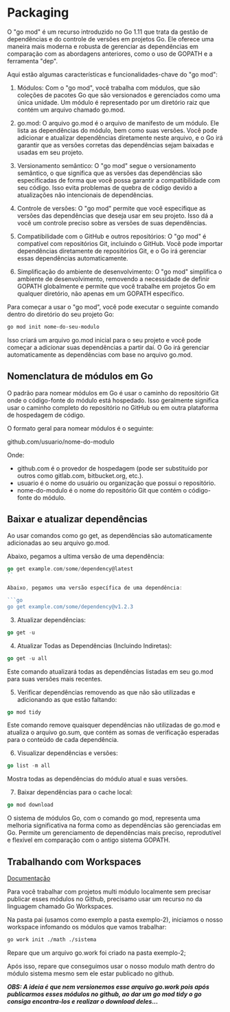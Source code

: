 # Packaging

O "go mod" é um recurso introduzido no Go 1.11 que trata da gestão de dependências e do controle de versões em projetos Go. Ele oferece uma maneira mais moderna e robusta de gerenciar as dependências em comparação com as abordagens anteriores, como o uso de GOPATH e a ferramenta "dep".

Aqui estão algumas características e funcionalidades-chave do "go mod":

1.  Módulos: Com o "go mod", você trabalha com módulos, que são coleções de pacotes Go que são versionados e gerenciados como uma única unidade. Um módulo é representado por um diretório raiz que contém um arquivo chamado go.mod.

2. go.mod: O arquivo go.mod é o arquivo de manifesto de um módulo. Ele lista as dependências do módulo, bem como suas versões. Você pode adicionar e atualizar dependências diretamente neste arquivo, e o Go irá garantir que as versões corretas das dependências sejam baixadas e usadas em seu projeto.

3. Versionamento semântico: O "go mod" segue o versionamento semântico, o que significa que as versões das dependências são especificadas de forma que você possa garantir a compatibilidade com seu código. Isso evita problemas de quebra de código devido a atualizações não intencionais de dependências.

4. Controle de versões: O "go mod" permite que você especifique as versões das dependências que deseja usar em seu projeto. Isso dá a você um controle preciso sobre as versões de suas dependências.

5. Compatibilidade com o GitHub e outros repositórios: O "go mod" é compatível com repositórios Git, incluindo o GitHub. Você pode importar dependências diretamente de repositórios Git, e o Go irá gerenciar essas dependências automaticamente.

6. Simplificação do ambiente de desenvolvimento: O "go mod" simplifica o ambiente de desenvolvimento, removendo a necessidade de definir GOPATH globalmente e permite que você trabalhe em projetos Go em qualquer diretório, não apenas em um GOPATH específico.

Para começar a usar o "go mod", você pode executar o seguinte comando dentro do diretório do seu projeto Go:

```bash 
go mod init nome-do-seu-modulo
```

Isso criará um arquivo go.mod inicial para o seu projeto e você pode começar a adicionar suas dependências a partir daí. O Go irá gerenciar automaticamente as dependências com base no arquivo go.mod.

## Nomenclatura de módulos em Go

O padrão para nomear módulos em Go é usar o caminho do repositório Git onde o código-fonte do módulo está hospedado. Isso geralmente significa usar o caminho completo do repositório no GitHub ou em outra plataforma de hospedagem de código.

O formato geral para nomear módulos é o seguinte:

github.com/usuario/nome-do-modulo

Onde:

- github.com é o provedor de hospedagem (pode ser substituído por outros como gitlab.com, bitbucket.org, etc.).
- usuario é o nome do usuário ou organização que possui o repositório.
- nome-do-modulo é o nome do repositório Git que contém o código-fonte do módulo.

## Baixar e atualizar dependências

Ao usar comandos como go get, as dependências são automaticamente adicionadas ao seu arquivo go.mod.

Abaixo, pegamos a ultima versão de uma dependência:

```go
go get example.com/some/dependency@latest
``

Abaixo, pegamos uma versão específica de uma dependência:

```go
go get example.com/some/dependency@v1.2.3
```

3. Atualizar dependências:

```go
go get -u
```

4. Atualizar Todas as Dependências (Incluindo Indiretas):

```go
go get -u all
```

Este comando atualizará todas as dependências listadas em seu go.mod para suas versões mais recentes.

5. Verificar dependências removendo as que não são utilizadas e adicionando as que estão faltando:

```go
go mod tidy
```

Este comando remove quaisquer dependências não utilizadas de go.mod e atualiza o arquivo go.sum, que contém as somas de verificação esperadas para o conteúdo de cada dependência.

6. Visualizar dependências e versões:

```go
go list -m all
```

Mostra todas as dependências do módulo atual e suas versões.

7. Baixar dependências para o cache local:

```go
go mod download
```
O sistema de módulos Go, com o comando go mod, representa uma melhoria significativa na forma como as dependências são gerenciadas em Go. Permite um gerenciamento de dependências mais preciso, reprodutível e flexível em comparação com o antigo sistema GOPATH.

## Trabalhando com Workspaces 

[Documentação](https://go.dev/doc/tutorial/workspaces)

Para você trabalhar com projetos multi módulo localmente sem precisar publicar esses módulos no Github, precisamo usar um recurso no da linguagem chamado Go Workspaces.

Na pasta pai (usamos como exemplo a pasta exemplo-2), iniciamos o nosso workspace infomando os módulos que vamos trabalhar:

```bash
go work init ./math ./sistema
```

Repare que um arquivo go.work foi criado na pasta exemplo-2;

Após isso, repare que conseguimos usar o nosso modulo math dentro do módulo sistema mesmo sem ele estar publicado no github.

***OBS: A ideia é que nem versionemos esse arquivo go.work pois após publicarmos esses módulos no github, ao dar um go mod tidy o go consiga encontra-los e realizar o download deles...***
